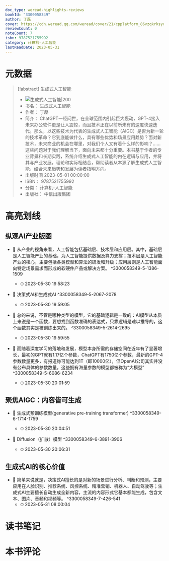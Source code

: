 ```yaml
---
doc_type: weread-highlights-reviews
bookId: "3300058349"
author: 丁磊
cover: https://cdn.weread.qq.com/weread/cover/21/cpplatform_86vzqkrksyddnbey84cgax/t7_cpplatform_86vzqkrksyddnbey84cgax1683702028.jpg
reviewCount: 0
noteCount: 7
isbn: 9787521755992
category: 计算机-人工智能
lastReadDate: 2023-05-31
---
```

# 元数据
> [!abstract] 生成式人工智能
> - ![ 生成式人工智能|200](https://cdn.weread.qq.com/weread/cover/21/cpplatform_86vzqkrksyddnbey84cgax/t7_cpplatform_86vzqkrksyddnbey84cgax1683702028.jpg)
> - 书名： 生成式人工智能
> - 作者： 丁磊
> - 简介： ChatGPT一经问世，在全球范围内引起巨大轰动，GPT-4接入未来办公软件更是让人震惊，而且技术正在以前所未有的速度快速迭代。那么，以这些技术为代表的生成式人工智能（AIGC）是否为新一轮的技术革命？它到底能做什么，具有哪些优势和场景应用趋势？面对新技术，未来商业的机会在哪里，对我们个人又有着什么样的影响？……这些问题对于我们理解当下，面向未来都十分重要。本书基于作者的专业背景和长期实践，系统介绍生成式人工智能的内在逻辑与应用，并将其与产业发展，理论和实际相结合，帮助读者从本源了解生成式人工智能，结合未来趋势和发展为读者指明方向。
> - 出版时间 2023-05-01 00:00:00
> - ISBN： 9787521755992
> - 分类： 计算机-人工智能
> - 出版社： 中信出版集团

# 高亮划线

## 纵观AI产业版图


- 📌 从产业的视角来看，人工智能包括基础层、技术层和应用层。其中，基础层是人工智能产业的基础，为人工智能提供数据及算力支撑；技术层是人工智能产业的核心，主要包括各类模型和算法的研发和升级；应用层则是人工智能面向特定场景需求而形成的软硬件产品或解决方案。 ^3300058349-5-1386-1509
    - ⏱ 2023-05-30 19:58:23 

- 📌 决策式AI和生成式AI ^3300058349-5-2067-2078
    - ⏱ 2023-05-30 19:59:05 

- 📌 总的来说，不管是哪种类型的模型，它的基础逻辑是一致的：AI模型从本质上来说是一个函数，要想找到函数准确的表达式，只靠逻辑是难以推导的，这个函数其实是被训练出来的。 ^3300058349-5-2614-2695
    - ⏱ 2023-05-30 19:59:55 

- 📌 而随着深度学习的落地和发展，模型本身所需的存储空间在近年有了显著增长，最初的GPT就有1.17亿个参数，ChatGPT有1750亿个参数，最新的GPT-4参数数量更多，有报道称可能达到1T（即10000亿），但OpenAI公司其实并没有公布具体的参数数量，这些拥有海量参数的模型都被称为“大模型” ^3300058349-5-6086-6234
    - ⏱ 2023-05-30 20:01:59 
## 聚焦AIGC：内容皆可生成


- 📌 生成式预训练模型(generative pre-training transformer) ^3300058349-6-1714-1759
    - ⏱ 2023-05-30 20:04:51 

- 📌 Diffusion（扩散）模型 ^3300058349-6-3891-3906
    - ⏱ 2023-05-30 20:06:31 
## 生成式AI的核心价值


- 📌 简单来说就是，决策式AI擅长的是对新的场景进行分析、判断和预测，主要应用在人脸识别、推荐系统、风控系统、精准营销、机器人、自动驾驶等；生成式AI主要擅长自动生成全新内容，主流的内容形式它基本都能生成，包含文本、图片、音频和视频等。 ^3300058349-7-426-541
    - ⏱ 2023-05-31 08:00:04 
# 读书笔记

# 本书评论
